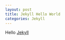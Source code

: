 ```yaml
---
layout: post
title: Jekyll Hello World
categories: Jekyll
---
```


Hello [Jekyll](http://jekyllrb.com) 